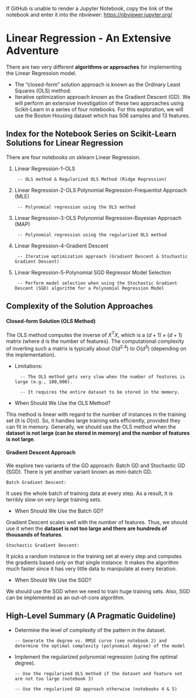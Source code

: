 If GitHub is unable to render a Jupyter Notebook, copy the link of the notebook and enter it into the nbviewer:
https://nbviewer.jupyter.org/

# Linear Regression - An Extensive Adventure


There are two very different **algorithms or approaches** for implementing the Linear Regression model.

- The “closed-form” solution approach is known as the Ordinary Least Squares (OLS) method.
- Iterative optimization approach known as the Gradient Descent (GD).
We will perform an extensive investigation of these two approaches using Scikit-Learn in a series of four notebooks. For this exploration, we will use the Boston Housing dataset which has 506 samples and 13 features.


## Index for the Notebook Series on Scikit-Learn Solutions for Linear Regression

There are four notebooks on sklearn Linear Regression.

1. Linear Regression-1-OLS
        
        -- OLS method & Regularized OLS Method (Ridge Regression)
        
2. Linear Regression-2-OLS Polynomial Regression-Frequentist Approach (MLE)
        
        -- Polynomial regression using the OLS method
        
3. Linear Regression-3-OLS Polynomial Regression-Bayesian Approach (MAP)

        -- Polynomial regression using the regularized OLS method
        
4. Linear Regression-4-Gradient Descent

        -- Iterative optimization approach (Gradient Descent & Stochastic Gradient Descent)
        

5. Linear Regression-5-Polynomial SGD Regressor Model Selection

        -- Perform model selection when using the Stochastic Gradient Descent (SGD) algorithm for a Polynomial Regression Model



## Complexity of the Solution Approaches


#### Closed-form Solution (OLS Method)
The OLS method computes the inverse of $X^TX$, which is a $(d+1) × (d+1)$ matrix (where d is the number of features). 
The computational complexity of inverting such a matrix is typically about $O(d^{2.4})$ to $O(d^3)$ (depending on the implementation). 

- Limitations: 

        -- The OLS method gets very slow when the number of features is large (e.g., 100,000).
    
        -- It requires the entire dataset to be stored in the memory.

- When Should We Use the OLS Method?

This method is linear with regard to the number of instances in the training set (it is $O(n)$).
So, it handles large training sets efficiently, provided they can fit in memory.
Generally, we should use the OLS method when the **dataset is not large (can be stored in memory) and  the number of features is not large**.


#### Gradient Descent Approach

We explore two variants of the GD approach: Batch GD and Stochastic GD (SGD). There is yet another variant known as mini-batch GD.

    Batch Gradient Descent: 
It uses the whole batch of training data at every step. As a result, it is terribly slow on very large training sets. 

- When Should We Use the Batch GD?

Gradient Descent scales well with the number of features. Thus, we should use it when the **dataset is not too large and there are hundreds of thousands of features**.



    Stochastic Gradient Descent:
It picks a random instance in the training set at every step and computes the gradients based only on that single instance. It makes the algorithm much faster since it has very little data to manipulate at every iteration. 

- When Should We Use the SGD?

We should use the SGD when we need to train huge training sets. Also, SGD can be implemented as an out-of-core algorithm.


## High-Level Summary (A Pragmatic Guideline)

- Determine the level of complexity of the pattern in the dataset.
    
      -- Generate the degree vs. RMSE curve (see notebook 2) and determine the optimal complexity (polynomial degree) of the model
    
- Implement the regularized polynomial regression (using the optimal degree).
    
      -- Use the regularized OLS method if the dataset and feature set are not too large (notebook 3)
    
      -- Use the regularized GD approach otherwise (notebooks 4 & 5)
